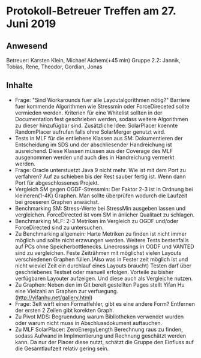 # Protokoll-Betreuer Treffen am 27. Juni 2019

## Anwesend

Betreuer: Karsten Klein, Michael Aichem(+45 min)
Gruppe 2.2: Jannik, Tobias, Rene, Theodor, Gordian, Jonas

## Inhalte

- Frage: "Sind Workarounds fuer alle Layoutalgorithmen nötig?"
    Barriere fuer kommende Algorithmen wie Stressmin oder ForceDireceted sollte vermieden werden.
    Kriterien für eine Whitelist sollten in der Documentation fest geschrieben werden, sodass weitere Algorithmen zu dieser hinzufügbar sind.
    Zusätzliche Idee: SolarPlacer koennte RandomPlacer aufrufen falls ohne SolarMerger genutzt wird.
- Tests in MLF für die entliehene Klassen aus SM: 
    Dokumentieren der Entscheidung im SDS und der abschliesender Handreichung ist ausreichend.
    Diese Klassen müssen aus der Coverage des MLF ausgenommen werden und auch dies in Handreichung vermerkt werden.
- Frage: Oracle unterstuetzt Java 9 nicht mehr. Wie ist mit dem Port zu verfahren?
    Auf zu schieben bis der Rest sauber fertig ist. Wenn dann Port für abgeschlossenes Projekt.
- Vergleich SM gegen OGDF-Stressmin:
    Der Faktor 2-3 ist in Ordnung bei kleineren(1-4K) Graphen.
    Man sollte überprüfen wodurch die Laufzeit bei groeseren Graphen anwächst.
- Benchmarking SM:
    Stress-Werte bei StressMin ausgeben lassen und vergleichen.
    ForceDirected ist vom SM in änlicher Qualitaet zu schlagen.
- Benchmarking MLF:
    2-3 Metriken im Vergleich zu OGDF und/oder ForceDirected sind zu untersuchen.
- Zu Benchmarking allgemein:
    Harte Metriken zu finden ist nicht immer möglich und sollte nicht erzwungen werden.
    Weitere Tests bestenfalls auf PCs ohne Speicherbottlenecks.
    Linecrossings in OGDF und VANTED sind zu vergleichen.
    Feste Zeiträhmen mit  möglichst vielen Layouts verschiedenen Graphen füllen.(Also was in Fester zeit möglich ist und nicht wieviel Zeit ein durchlauf eines Layouts braucht)
    Testen darf über geschriebenes Testset oder manuell erfolgen.
    Vorteile zu bisher verfügbaren Layouter aufzeigen. Und diese auch als Vergleiche nutzen.
- Zu Graphen: Neben den im Git bereit gestellten Pages stellt Yifan Hu eine Vielzahl an Graphen zur verfuegung.
    (http://yifanhu.net/gallery.html)
- Frage: 3elt wirft einen Formatfehler, gibt es eine andere Form?
    Entfernen der ersten 2 Zeilen gibt korekten Graph.
- Zu Pivot MDS:
    Begruendung warum Bibliotheken verwendet wurden oder warum nicht muss in Abschlussdokument auftauchen.
- Zu MLF SolarPlacer: ZeroEnergyLength Berechnung raus zu finden, sodass Aufwand in Implmentierung
    und Rechnung geschätzt werden kann.
    Da nur der Placer diese nutzt, schätzt die Gruppe den Einfluss auf die Gesamtlaufzeit relativ gering sein.